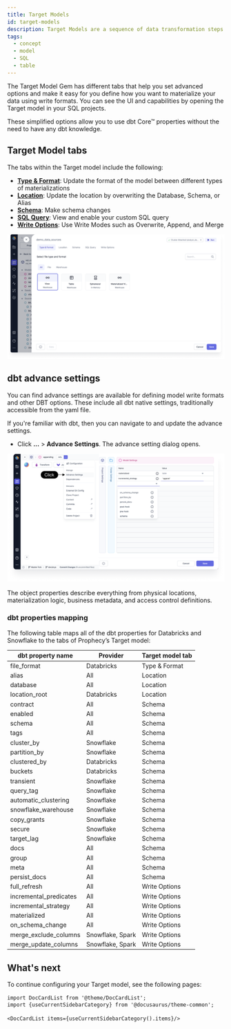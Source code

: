 ```yaml
---
title: Target Models
id: target-models
description: Target Models are a sequence of data transformation steps which define a single table or view
tags:
  - concept
  - model
  - SQL
  - table
---
```


The Target Model Gem has different tabs that help you set advanced options and make it easy for you define how you want to materialize your data using write formats. You can see the UI and capabilities by opening the Target model in your SQL projects.

These simplified options allow you to use dbt Core™ properties without the need to have any dbt knowledge.

## Target Model tabs

The tabs within the Target model include the following:

- **[Type & Format](type-and-format.md)**: Update the format of the model between different types of materializations
- **[Location](location.md)**: Update the location by overwriting the Database, Schema, or Alias
- **[Schema](schema.md)**: Make schema changes
- **[SQL Query](sql-query.md)**: View and enable your custom SQL query
- **[Write Options](write-options.md)**: Use Write Modes such as Overwrite, Append, and Merge

![Target Model tabs](img/type-and-format.png)

## dbt advance settings

You can find advance settings are available for defining model write formats and other DBT options. These include all dbt native settings, traditionally accessible from the yaml file.

If you're familiar with dbt, then you can navigate to and update the advance settings.

- Click **...** > **Advance Settings**. The advance setting dialog opens.

![Advance Settings](img/advance-settings.png)

The object properties describe everything from physical locations, materialization logic, business metadata, and access control definitions.

### dbt properties mapping

The following table maps all of the dbt properties for Databricks and Snowflake to the tabs of Prophecy’s Target model:

| dbt property name      | Provider         | Target model tab |
| ---------------------- | ---------------- | ---------------- |
| file_format            | Databricks       | Type & Format    |
| alias                  | All              | Location         |
| database               | All              | Location         |
| location_root          | Databricks       | Location         |
| contract               | All              | Schema           |
| enabled                | All              | Schema           |
| schema                 | All              | Schema           |
| tags                   | All              | Schema           |
| cluster_by             | Snowflake        | Schema           |
| partition_by           | Snowflake        | Schema           |
| clustered_by           | Databricks       | Schema           |
| buckets                | Databricks       | Schema           |
| transient              | Snowflake        | Schema           |
| query_tag              | Snowflake        | Schema           |
| automatic_clustering   | Snowflake        | Schema           |
| snowflake_warehouse    | Snowflake        | Schema           |
| copy_grants            | Snowflake        | Schema           |
| secure                 | Snowflake        | Schema           |
| target_lag             | Snowflake        | Schema           |
| docs                   | All              | Schema           |
| group                  | All              | Schema           |
| meta                   | All              | Schema           |
| persist_docs           | All              | Schema           |
| full_refresh           | All              | Write Options    |
| incremental_predicates | All              | Write Options    |
| incremental_strategy   | All              | Write Options    |
| materialized           | All              | Write Options    |
| on_schema_change       | All              | Write Options    |
| merge_exclude_columns  | Snowflake, Spark | Write Options    |
| merge_update_columns   | Snowflake, Spark | Write Options    |

## What's next

To continue configuring your Target model, see the following pages:

```mdx-code-block
import DocCardList from '@theme/DocCardList';
import {useCurrentSidebarCategory} from '@docusaurus/theme-common';

<DocCardList items={useCurrentSidebarCategory().items}/>
```
